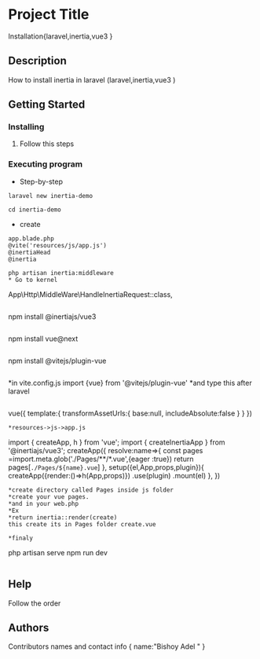 # Project Title

Installation{laravel,inertia,vue3 }

## Description

How to install inertia in laravel (laravel,inertia,vue3 )

## Getting Started



### Installing

1. Follow this steps 


### Executing program

* Step-by-step 
```
laravel new inertia-demo
```
```
cd inertia-demo

```

* create
```
app.blade.php
@vite('resources/js/app.js')
@inertiaHead
@inertia
```
```
php artisan inertia:middleware 
* Go to kernel
```
App\Http\MiddleWare\HandleInertiaRequest::class,
```
```
npm install @inertiajs/vue3
```
```
npm install vue@next
```
```
npm install @vitejs/plugin-vue

```
```
*in vite.config.js 
import {vue} from '@vitejs/plugin-vue'
*and type this after laravel 
```
```
 vue({
            template:{
                transformAssetUrls:{
                    base:null,
                    includeAbsolute:false
                }
            }
        })

```
*resources->js->app.js
```
import { createApp, h } from 'vue';
import { createInertiaApp } from '@inertiajs/vue3';
createApp({
    resolve:name=>{
        const pages =import.meta.glob('./Pages/**/*.vue',{eager :true})
        return pages[`./Pages/${name}.vue`]
    },
    setup({el,App,props,plugin}){
        createApp({render:()=>h(App,props)})
        .use(plugin)
        .mount(el)
    },
})


```
*create directory called Pages inside js folder
*create your vue pages.
*and in your web.php 
*Ex
*return inertia::render(create)
this create its in Pages folder create.vue 
```

```
*finaly 
```
php artisan serve 
npm run dev
```

```


## Help

Follow the order

## Authors

Contributors names and contact info
{
    name:"Bishoy Adel "
}






